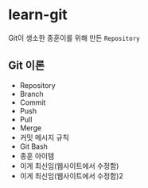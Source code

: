 # learn-git

Git이 생소한 종훈이를 위해 만든 `Repository`

## Git 이론

-   Repository
-   Branch
-   Commit
-   Push
-   Pull
-   Merge
-   커밋 메시지 규칙
-   Git Bash
-   종훈 아이템
-   이게 최신임(웹사이트에서 수정함)
-   이게 최신임(웹사이트에서 수정함)2
